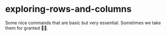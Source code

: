 # exploring-rows-and-columns
Some nice commands that are basic but very essential. Sometimes we take them for granted 🤷‍♀️.
